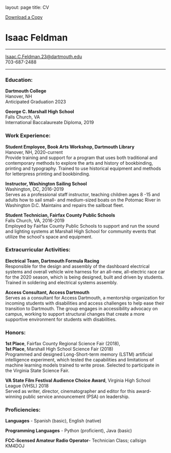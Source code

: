 layout: page
title: CV

[Download a Copy](/isaac_feldman_resume.docx/)

# Isaac Feldman

---
Isaac.C.Feldman.23@dartmouth.edu   
703-687-2488

---

### Education:
	
**Dartmouth College**  
Hanover, NH  
Anticipated Graduation 2023

**George C. Marshall High School**  
Falls Church, VA  
International Baccalaureate Diploma, 2019


### Work Experience: 

**Student Employee, Book Arts Workshop, Dartmouth Library**  
Hanover, NH, 2020-current  
Provide training and support for a program that uses both traditional and contemporary methods to explore the arts and history of bookbinding, printing and typography. Trained to use historical equipment and methods for letterpress printing and bookbinding.

**Instructor, Washington Sailing School**  
Washington, DC, 2016-2019  
Serves as a professional staff instructor, teaching children ages 8 -15 and adults how to sail small- and medium-sized boats on the Potomac River in Washington D.C. Maintains and repairs the sailboat fleet.

**Student Technician, Fairfax County Public Schools**  
Falls Church, VA, 2016-2019  
Employed by Fairfax County Public Schools to support and run the sound and lighting systems at Marshall High School for community events that utilize the school's space and equipment.


### Extracurricular Activities:

**Electrical Team, Dartmouth Formula Racing**  
Responsible for the design and assembly of the dashboard electrical systems and overall vehicle wire harness for an all-new, all-electric race car for the 2020 season, which is being designed, built and driven by students. Trained in soldering and electrical systems assembly. 

**Access Consultant, Access Dartmouth**  
Serves as a consultant for Access Dartmouth, a mentorship organization for incoming students with disabilities and access challenges to help ease their transition to Dartmouth. The group engages in accessibility advocacy on campus, working to support structural changes that create a more supportive environment for students with disabilities.


### Honors:

**1st Place**, Fairfax County Regional Science Fair (2018),   
**1st Place**, Marshall High School Science Fair (2018)  
Programmed and designed Long-Short-term memory (LSTM) artificial intelligence experiment, which tested the capabilities and limitations of machine learning models trained to write prose. Selected to participate in the Virginia State Science Fair.

**VA State Film Festival Audience Choice Award**, Virginia High School League (VHSL) 2018  
Served as writer, director, cinematographer and editor for this award-winning public service announcement (PSA) on leadership.


### Proficiencies:

**Languages** - Spanish (basic), English (native)	

**Programming Languages** - Python (proficient), Java (basic)

**FCC-licensed Amateur Radio Operator**- Technician Class; callsign KM4DOJ
